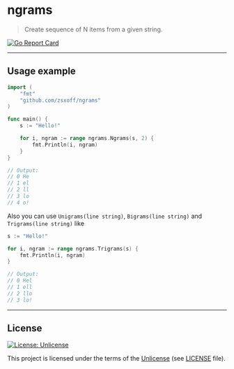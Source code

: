# ngrams

> Create sequence of N items from a given string.

[![Go Report Card](https://goreportcard.com/badge/github.com/zsxoff/ngrams)](https://goreportcard.com/report/github.com/zsxoff/ngrams)

---

## Usage example

```go
import (
    "fmt"
    "github.com/zsxoff/ngrams"
)

func main() {
    s := "Hello!"

    for i, ngram := range ngrams.Ngrams(s, 2) {
        fmt.Println(i, ngram)
    }
}

// Output:
// 0 He
// 1 el
// 2 ll
// 3 lo
// 4 o!
```

Also you can use `Unigrams(line string)`, `Bigrams(line string)` and `Trigrams(line string)` like

```go
s := "Hello!"

for i, ngram := range ngrams.Trigrams(s) {
    fmt.Println(i, ngram)
}

// Output:
// 0 Hel
// 1 ell
// 2 llo
// 3 lo!
```

---

## License

[![License: Unlicense](https://img.shields.io/badge/License-Unlicense-green.svg?style=flat-square)](https://unlicense.org/)

This project is licensed under the terms of the [Unlicense](https://unlicense.org/) (see [LICENSE](<https://github.com/zsxoff/ngrams/blob/master/LICENSE>) file).
